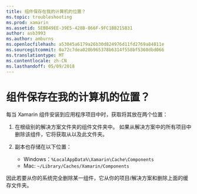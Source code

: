 ```yaml
---
title: 组件保存在我的计算机的位置？
ms.topic: troubleshooting
ms.prod: xamarin
ms.assetid: 5EBB49EE-39E5-428B-866F-9FC1BB215B31
author: asb3993
ms.author: amburns
ms.openlocfilehash: a53045a6179a26b30d824976d11fd2769a84811e
ms.sourcegitcommit: 0a72c7dea020b965378b6314f558bf5360dbd066
ms.translationtype: MT
ms.contentlocale: zh-CN
ms.lasthandoff: 05/09/2018
---
```

# <a name="where-are-the-components-stored-on-my-machine"></a>组件保存在我的计算机的位置？

每当 Xamarin 组件安装到应用程序项目中时，获取将其放在两个位置：

1. 在根级别的解决方案文件夹的组件文件夹中。 如果从解决方案中的所有项目中删除该组件，它将获取从以及此文件夹。

2. 副本也存储在以下位置：
    - Windows：`%LocalAppData%\Xamarin\Cache\Components`
    - Mac: `~/Library/Caches/Xamarin/Components`

因此若要从你的系统完全删除某一组件，它从你的项目/解决方案和删除上面的缓存文件夹。
